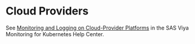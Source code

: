 # Cloud Providers

See [Monitoring and Logging on Cloud-Provider Platforms](https://documentation.sas.com/?cdcId=obsrvcdc&cdcVersion=default&docsetId=obsrvdply&docsetTarget=n0lzjee544jib9n1dj4wc0fhuc36.htm) in the SAS Viya Monitoring for Kubernetes Help Center.